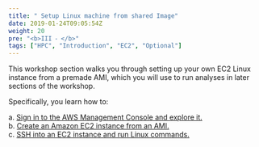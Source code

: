 ```yaml
---
title: " Setup Linux machine from shared Image"
date: 2019-01-24T09:05:54Z
weight: 20
pre: "<b>III ⁃ </b>"
tags: ["HPC", "Introduction", "EC2", "Optional"]
---
```


This workshop section walks you through setting up your own EC2 Linux instance from a premade AMI, which you will use to run analyses in later sections of the workshop.

Specifically, you learn how to:

a.	[Sign in to the AWS Management Console and explore it.](http://slchen-lab-training.s3-website-ap-southeast-1.amazonaws.com/03-ec2fromsharedami/04-aws-ec2-dashboard.html)  
b.	[Create an Amazon EC2 instance from an AMI.](http://slchen-lab-training.s3-website-ap-southeast-1.amazonaws.com/03-ec2fromsharedami/06-launchec2instance.html)    
c.	[SSH into an EC2 instance and run Linux commands.](http://slchen-lab-training.s3-website-ap-southeast-1.amazonaws.com/03-ec2fromsharedami/07-sshec2instance.html)   

<!-- Total cost to run this lab is expected to be less than **two dollars should you run it on your own or company account** if the guide is followed as discussed, in one sitting, and including the deletion of all resources outlined through the guide. -->
